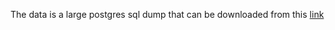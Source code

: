 The data is a large postgres sql dump that can be downloaded from this [link](https://drive.google.com/file/d/1rU0s_CjV_PUxMcN6AiW_ife_XIVyk39b/view?usp=sharing)
